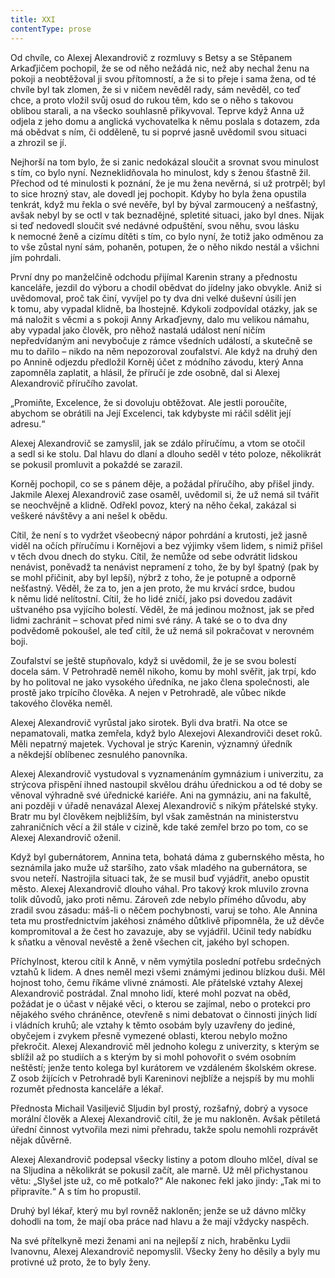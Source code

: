 ```yaml
---
title: XXI
contentType: prose
---
```


<section>

Od chvíle, co Alexej Alexandrovič z rozmluvy s Betsy a se Stěpanem Arkaďjičem pochopil, že se od něho nežádá nic, než aby nechal ženu na pokoji a neobtěžoval ji svou přítomností, a že si to přeje i sama žena, od té chvíle byl tak zlomen, že si v ničem nevěděl rady, sám nevěděl, co teď chce, a proto vložil svůj osud do rukou těm, kdo se o něho s takovou oblibou starali, a na všecko souhlasně přikyvoval. Teprve když Anna už odjela z jeho domu a anglická vychovatelka k němu poslala s dotazem, zda má obědvat s ním, či odděleně, tu si poprvé jasně uvědomil svou situaci a zhrozil se jí.

Nejhorší na tom bylo, že si zanic nedokázal sloučit a srovnat svou minulost s tím, co bylo nyní. Nezneklidňovala ho minulost, kdy s ženou šťastně žil. Přechod od té minulosti k poznání, že je mu žena nevěrná, si už protrpěl; byl to sice hrozný stav, ale dovedl jej pochopit. Kdyby ho byla žena opustila tenkrát, když mu řekla o své nevěře, byl by býval zarmoucený a nešťastný, avšak nebyl by se octl v tak beznadějné, spletité situaci, jako byl dnes. Nijak si teď nedovedl sloučit své nedávné odpuštění, svou něhu, svou lásku k nemocné ženě a cizímu dítěti s tím, co bylo nyní, že totiž jako odměnou za to vše zůstal nyní sám, pohaněn, potupen, že o něho nikdo nestál a všichni jím pohrdali.

První dny po manželčině odchodu přijímal Karenin strany a přednostu kanceláře, jezdil do výboru a chodil obědvat do jídelny jako obvykle. Aniž si uvědomoval, proč tak činí, vyvíjel po ty dva dni velké duševní úsilí jen k tomu, aby vypadal klidně, ba lhostejně. Kdykoli zodpovídal otázky, jak se má naložit s věcmi a s pokoji Anny Arkaďjevny, dalo mu velikou námahu, aby vypadal jako člověk, pro něhož nastalá událost není ničím nepředvídaným ani nevybočuje z rámce všedních událostí, a skutečně se mu to dařilo – nikdo na něm nepozoroval zoufalství. Ale když na druhý den po Annině odjezdu předložil Korněj účet z módního závodu, který Anna zapomněla zaplatit, a hlásil, že příručí je zde osobně, dal si Alexej Alexandrovič příručího zavolat.

„Promiňte, Excelence, že si dovoluju obtěžovat. Ale jestli poroučíte, abychom se obrátili na Její Excelenci, tak kdybyste mi ráčil sdělit její adresu.“

Alexej Alexandrovič se zamyslil, jak se zdálo příručímu, a vtom se otočil a sedl si ke stolu. Dal hlavu do dlaní a dlouho seděl v této poloze, několikrát se pokusil promluvit a pokaždé se zarazil.

Korněj pochopil, co se s pánem děje, a požádal příručího, aby přišel jindy. Jakmile Alexej Alexandrovič zase osaměl, uvědomil si, že už nemá sil tvářit se neochvějně a klidně. Odřekl povoz, který na něho čekal, zakázal si veškeré návštěvy a ani nešel k obědu.

Cítil, že není s to vydržet všeobecný nápor pohrdání a krutosti, jež jasně viděl na očích příručímu i Kornějovi a bez výjimky všem lidem, s nimiž přišel v těch dvou dnech do styku. Cítil, že nemůže od sebe odvrátit lidskou nenávist, poněvadž ta nenávist nepramení z toho, že by byl špatný (pak by se mohl přičinit, aby byl lepší), nýbrž z toho, že je potupně a odporně nešťastný. Věděl, že za to, jen a jen proto, že mu krvácí srdce, budou k němu lidé nelítostní. Cítil, že ho lidé zničí, jako psi dovedou zadávit uštvaného psa vyjícího bolestí. Věděl, že má jedinou možnost, jak se před lidmi zachránit – schovat před nimi své rány. A také se o to dva dny podvědomě pokoušel, ale teď cítil, že už nemá sil pokračovat v nerovném boji.

Zoufalství se ještě stupňovalo, když si uvědomil, že je se svou bolestí docela sám. V Petrohradě neměl nikoho, komu by mohl svěřit, jak trpí, kdo by ho politoval ne jako vysokého úředníka, ne jako člena společnosti, ale prostě jako trpícího člověka. A nejen v Petrohradě, ale vůbec nikde takového člověka neměl.

Alexej Alexandrovič vyrůstal jako sirotek. Byli dva bratři. Na otce se nepamatovali, matka zemřela, když bylo Alexejovi Alexandroviči deset roků. Měli nepatrný majetek. Vychoval je strýc Karenin, významný úředník a někdejší oblíbenec zesnulého panovníka.

Alexej Alexandrovič vystudoval s vyznamenáním gymnázium i univerzitu, za strýcova přispění ihned nastoupil skvělou dráhu úřednickou a od té doby se věnoval výhradně své úřednické karié­ře. Ani na gymnáziu, ani na fakultě, ani později v úřadě nenavázal Alexej Alexandrovič s nikým přátelské styky. Bratr mu byl člověkem nejbližším, byl však zaměstnán na ministerstvu zahraničních věcí a žil stále v cizině, kde také zemřel brzo po tom, co se Alexej Alexandrovič oženil.

Když byl gubernátorem, Annina teta, bohatá dáma z gubernského města, ho seznámila jako muže už staršího, zato však mladého na gubernátora, se svou neteří. Nastrojila situaci tak, že se musil buď vyjádřit, anebo opustit město. Alexej Alexandrovič dlouho váhal. Pro takový krok mluvilo zrovna tolik důvodů, jako proti němu. Zároveň zde nebylo přímého důvodu, aby zradil svou zásadu: máš-li o něčem pochybnosti, varuj se toho. Ale Annina teta mu prostřednictvím jakéhosi známého důtklivě připomněla, že už děvče kompromitoval a že čest ho zavazuje, aby se vyjádřil. Učinil tedy nabídku k sňatku a věnoval nevěstě a ženě všechen cit, jakého byl schopen.

Příchylnost, kterou cítil k Anně, v něm vymýtila poslední potřebu srdečných vztahů k lidem. A dnes neměl mezi všemi známými jedinou blízkou duši. Měl hojnost toho, čemu říkáme vlivné známosti. Ale přátelské vztahy Alexej Alexandrovič postrádal. Znal mnoho lidí, které mohl pozvat na oběd, požádat je o účast v nějaké věci, o kterou se zajímal, nebo o protekci pro nějakého svého chráněnce, otevřeně s nimi debatovat o činnosti jiných lidí i vládních kruhů; ale vztahy k těmto osobám byly uzavřeny do jediné, obyčejem i zvykem přesně vymezené oblasti, kterou nebylo možno překročit. Alexej Alexandrovič měl jednoho kolegu z univerzity, s kterým se sblížil až po studiích a s kterým by si mohl pohovořit o svém osobním neštěstí; jenže tento kolega byl kurátorem ve vzdáleném školském okrese. Z osob žijících v Petrohradě byli Kareninovi nejblíže a nejspíš by mu mohli rozumět přednosta kanceláře a lékař.

Přednosta Michail Vasiljevič Sljudin byl prostý, rozšafný, dobrý a vysoce morální člověk a Alexej Alexandrovič cítil, že je mu nakloněn. Avšak pětiletá úřední činnost vytvořila mezi nimi přehradu, takže spolu nemohli rozprávět nějak důvěrně.

Alexej Alexandrovič podepsal všecky listiny a potom dlouho mlčel, díval se na Sljudina a několikrát se pokusil začít, ale marně. Už měl přichystanou větu: „Slyšel jste už, co mě potkalo?“ Ale nakonec řekl jako jindy: „Tak mi to připravíte.“ A s tím ho propustil.

Druhý byl lékař, který mu byl rovněž nakloněn; jenže se už dávno mlčky dohodli na tom, že mají oba práce nad hlavu a že mají vždycky naspěch.

Na své přítelkyně mezi ženami ani na nejlepší z nich, hraběnku Lydii Ivanovnu, Alexej Alexandrovič nepomyslil. Všecky ženy ho děsily a byly mu protivné už proto, že to byly ženy.

</section>

